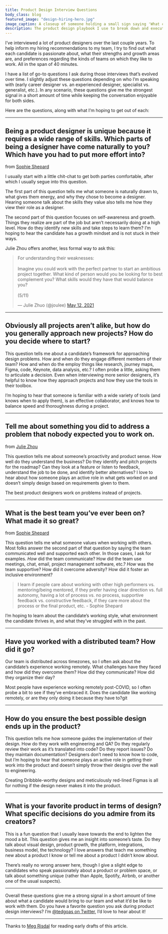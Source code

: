 ```yaml
---
title: Product Design Interview Questions
body_class: blog
featured_image: "design-hiring-hero.jpg"
image_caption: A closeup of someone holding a small sign saying 'What can you do today that you couldn't do a year ago?'.
description: The product design playbook I use to break down and execute on design projects.
---
```


I’ve interviewed a lot of product designers over the last couple years. To help inform my hiring recommendations to my team, I try to find out what each candidate is passionate about, what their strengths and growth areas are, and preferences regarding the kinds of teams on which they like to work. All in the span of 40 minutes.

I have a list of go-to questions I ask during those interviews that’s evolved over time. I slightly adjust these questions depending on who I’m speaking with (early career designer vs. an experienced designer, specialist vs. generalist, etc.). In any scenario, these questions give me the strongest signal in a short amount of time while keeping the conversation enjoyable for both sides.

Here are the questions, along with what I’m hoping to get out of each:

---

## Being a product designer is unique because it requires a wide range of skills. Which parts of being a designer have come naturally to you? Which have you had to put more effort into?
<p class="text-sm text-gray-400 -mt-2">from <a href="http://sophieshepherd.com/interview-questions/">Sophie Shepard</a></p>

I usually start with a little chit-chat to get both parties comfortable, after which I usually segue into this question.

The first part of this question tells me what someone is naturally drawn to, what gives them energy, and why they chose to become a designer. Hearing someone talk about the skills they value also tells me how they view their role as a designer.

The second part of this question focuses on self-awareness and growth. Things they realize are part of the job but aren’t necessarily doing at a high level. How do they identify new skills and take steps to learn them? I’m hoping to hear the candidate has a growth mindset and is not stuck in their ways.

Julie Zhou offers another, less formal way to ask this:

<blockquote class="twitter-tweet" data-conversation="none" data-dnt="true" data-theme="dark"><p lang="en" dir="ltr">For understanding their weaknesses:<br><br>Imagine you could work with the perfect partner to start an ambitious project together. What kind of person would you be looking for to best complement you? What skills would they have that would balance you? <br><br>(5/11)</p>&mdash; Julie Zhuo (@joulee) <a href="https://twitter.com/joulee/status/1392504869139845121?ref_src=twsrc%5Etfw">May 12, 2021</a></blockquote> <script async src="https://platform.twitter.com/widgets.js" charset="utf-8"></script> 

---

## Obviously all projects aren’t alike, but how do you generally approach new projects? How do you decide where to start?

This question tells me about a candidate’s framework for approaching design problems. How and when do they engage different members of their team? How and when do the employ things like research, journey maps, Figma, code, Keynote, data analysis, etc.? I often probe a little, asking them to articulate a decision. Even when interviewing more senior designers, it’s helpful to know how they approach projects and how they use the tools in their toolbox.

I’m hoping to hear that someone is familiar with a wide variety of tools (and knows when to apply them), is an effective collaborator, and knows how to balance speed and thoroughness during a project.

---

## Tell me about something you did to address a problem that nobody expected you to work on.
<p class="text-sm text-gray-400 -mt-2">from <a href="https://twitter.com/joulee/status/1392504865352417284">Julie Zhou</a></p>

This question tells me about someone’s proactivity and product sense. How well do they understand the business? Do they identify and pitch projects for the roadmap? Can they look at a feature or listen to feedback, understand the job to be done, and identify better alternatives? I love to hear about how someone plays an active role in what gets worked on and doesn’t simply design based on requirements given to them.

The best product designers work on problems instead of projects.

---

## What is the best team you’ve ever been on? What made it so great?
<p class="text-sm text-gray-400 -mt-2">from <a href="http://sophieshepherd.com/interview-questions/">Sophie Shepard</a></p>

This question tells me what someone values when working with others. Most folks answer the second part of that question by saying the team communicated well and supported each other. In those cases, I ask for examples. *How* did the team communicate? How did the team use meetings, chat, email, project management software, etc.? *How* was the team supportive? How did it overcome adversity? How did it foster an inclusive environment?

> I learn if people care about working with other high performers vs. mentoring/being mentored, if they prefer having clear direction vs. full autonomy, having a lot of process vs. no process, supportive feedback vs. constructive feedback, if they care more about the process or the final product, etc. - Sophie Shepard
> 

I’m hoping to learn about the candidate’s working style, what environment the candidate thrives in, and what they’ve struggled with in the past.

---

## Have you worked with a distributed team? How did it go?

Our team is distributed across timezones, so I often ask about the candidate’s experience working remotely. What challenges have they faced and how did they overcome them? How did they communicate? How did they organize their day?

Most people have experience working remotely post-COVID, so I often probe a bit to see  if they’ve embraced it. Does the candidate like working remotely, or are they only doing it because they have to?git

---

## How do you ensure the best possible design ends up in the product?

This question tells me how someone guides the implementation of their design. How do they work with engineering and QA? Do they regularly review their work as it’s translated into code? Do they report issues? Do they maintain documentation? Designers don’t need to know how to code, but I’m hoping to hear that someone plays an active role in getting their work into the product and doesn’t simply throw their designs over the wall to engineering.

Creating Dribbble-worthy designs and meticulously red-lined Figmas is all for nothing if the design never makes it into the product. 

---

## What is your favorite product in terms of design? What specific decisions do you admire from its creators?

This is a fun question that I usually leave towards the end to lighten the mood a bit. This question gives me an insight into someone’s taste. Do they talk about visual design, product growth, the platform, integrations, business model, the technology? I love answers that teach me something new about a product I know or tell me about a product I didn’t know about.

There’s really no wrong answer here, though I give a slight edge to candidates who speak passionately about a product or problem space, or talk about something unique (rather than Apple, Spotify, Airbnb, or another one of the usual suspects).

---

Overall these questions give me a strong signal in a short amount of time about what a candidate would bring to our team and what it’d be like to work with them. Do you have a favorite question you ask during product design interviews? I’m [@tedgoas on Twitter](https://twitter.com/TedGoas), I’d love to hear about it!

---

Thanks to [Meg Risdal](https://twitter.com/MeganRisdal) for reading early drafts of this article.